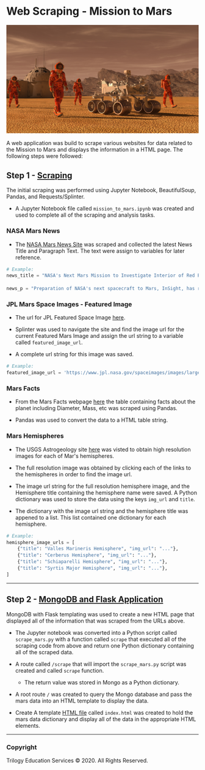 # Web Scraping - Mission to Mars

![mission_to_mars](https://github.com/Chahnaz-Kbaisi/Web-Scraping-Challenge/blob/main/Instructions/Images%20Given/mission_to_mars.png)

A web application was build to scrape various websites for data related to the Mission to Mars and displays the information in a HTML page. The following steps were followed:

## Step 1 - [Scraping](https://github.com/Chahnaz-Kbaisi/Web-Scraping-Mission-to-Mars/blob/main/Missions_to_Mars/Mission_to_Mars.ipynb)

The initial scraping was performed using Jupyter Notebook, BeautifulSoup, Pandas, and Requests/Splinter.

* A Jupyter Notebook file called `mission_to_mars.ipynb` was created and used to complete all of the scraping and analysis tasks. 

### NASA Mars News

* The [NASA Mars News Site](https://mars.nasa.gov/news/) was scraped and collected the latest News Title and Paragraph Text. The text were assign to variables for later reference.

```python
# Example:
news_title = "NASA's Next Mars Mission to Investigate Interior of Red Planet"

news_p = "Preparation of NASA's next spacecraft to Mars, InSight, has ramped up this summer, on course for launch next May from Vandenberg Air Force Base in central California -- the first interplanetary launch in history from America's West Coast."
```
### JPL Mars Space Images - Featured Image

* The url for JPL Featured Space Image [here](https://www.jpl.nasa.gov/spaceimages/?search=&category=Mars).

* Splinter was used to navigate the site and find the image url for the current Featured Mars Image and assign the url string to a variable called `featured_image_url`.

* A complete url string for this image was saved.

```python
# Example:
featured_image_url = 'https://www.jpl.nasa.gov/spaceimages/images/largesize/PIA16225_hires.jpg'
```
### Mars Facts

* From the Mars Facts webpage [here](https://space-facts.com/mars/) the table containing facts about the planet including Diameter, Mass, etc was scraped using Pandas.

* Pandas was used to convert the data to a HTML table string.

### Mars Hemispheres

* The USGS Astrogeology site [here](https://astrogeology.usgs.gov/search/results?q=hemisphere+enhanced&k1=target&v1=Mars) was visted to obtain high resolution images for each of Mar's hemispheres.

* The full resolution image was obtained by clicking each of the links to the hemispheres in order to find the image url.

* The image url string for the full resolution hemisphere image, and the Hemisphere title containing the hemisphere name were saved. A Python dictionary was used to store the data using the keys `img_url` and `title`.

* The dictionary with the image url string and the hemisphere title was appened to a list. This list contained one dictionary for each hemisphere.

```python
# Example:
hemisphere_image_urls = [
    {"title": "Valles Marineris Hemisphere", "img_url": "..."},
    {"title": "Cerberus Hemisphere", "img_url": "..."},
    {"title": "Schiaparelli Hemisphere", "img_url": "..."},
    {"title": "Syrtis Major Hemisphere", "img_url": "..."},
]
```
- - -

## Step 2 - [MongoDB and Flask Application](https://github.com/Chahnaz-Kbaisi/Web-Scraping-Mission-to-Mars/blob/main/Missions_to_Mars/app.py)

MongoDB with Flask templating was used to create a new HTML page that displayed all of the information that was scraped from the URLs above.

* The Jupyter notebook was converted into a Python script called `scrape_mars.py` with a function called `scrape` that executed all of the scraping code from above and return one Python dictionary containing all of the scraped data.

* A route called `/scrape` that will import the `scrape_mars.py` script was created and called `scrape` function.

  * The return value was stored in Mongo as a Python dictionary.

* A root route `/` was created to query the Mongo database and pass the mars data into an HTML template to display the data.

* Create A template [HTML file](https://github.com/Chahnaz-Kbaisi/Web-Scraping-Mission-to-Mars/blob/main/Missions_to_Mars/templates/index.html) called `index.html` was created to hold the mars data dictionary and display all of the data in the appropriate HTML elements. 
- - -

### Copyright

Trilogy Education Services © 2020. All Rights Reserved.
